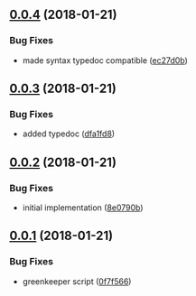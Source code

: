 <a name="0.0.4"></a>
## [0.0.4](https://github.com/jdxcode/fancy-mocha/compare/dfa1fd83dee8e38302cd2e969d0233ea37525b59...v0.0.4) (2018-01-21)


### Bug Fixes

* made syntax typedoc compatible ([ec27d0b](https://github.com/jdxcode/fancy-mocha/commit/ec27d0b))

<a name="0.0.3"></a>
## [0.0.3](https://github.com/jdxcode/fancy-mocha/compare/268d5d6992642395870df2a9a43aac8b1fcac21c...v0.0.3) (2018-01-21)


### Bug Fixes

* added typedoc ([dfa1fd8](https://github.com/jdxcode/fancy-mocha/commit/dfa1fd8))

<a name="0.0.2"></a>
## [0.0.2](https://github.com/jdxcode/fancy-mocha/compare/0f7f56660c1d190ca1ff57564b03435392c46f44...v0.0.2) (2018-01-21)


### Bug Fixes

* initial implementation ([8e0790b](https://github.com/jdxcode/fancy-mocha/commit/8e0790b))

<a name="0.0.1"></a>
## [0.0.1](https://github.com/jdxcode/fancy-mocha/compare/v0.0.0...v0.0.1) (2018-01-21)


### Bug Fixes

* greenkeeper script ([0f7f566](https://github.com/jdxcode/fancy-mocha/commit/0f7f566))
